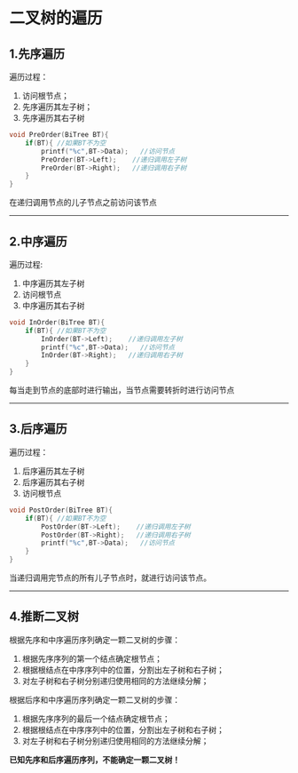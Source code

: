 # **二叉树的遍历**

## 1.先序遍历

遍历过程：

1. 访问根节点；
2. 先序遍历其左子树；
3. 先序遍历其右子树

``` cpp
void PreOrder(BiTree BT){
	if(BT){ //如果BT不为空
		printf("%c",BT->Data);   //访问节点
        PreOrder(BT->Left);    //递归调用左子树
        PreOrder(BT->Right);   //递归调用右子树
    }
}
```

在递归调用节点的儿子节点之前访问该节点

---

## 2.中序遍历

遍历过程:

1. 中序遍历其左子树
2. 访问根节点
3. 中序遍历其右子树

```cpp
void InOrder(BiTree BT){
	if(BT){ //如果BT不为空
        InOrder(BT->Left);    //递归调用左子树
        printf("%c",BT->Data);   //访问节点
        InOrder(BT->Right);   //递归调用右子树
    }
}
```

每当走到节点的底部时进行输出，当节点需要转折时进行访问节点

---

## 3.后序遍历

遍历过程：

1. 后序遍历其左子树
2. 后序遍历其右子树
3. 访问根节点

```cpp
void PostOrder(BiTree BT){
	if(BT){ //如果BT不为空
        PostOrder(BT->Left);    //递归调用左子树
        PostOrder(BT->Right);   //递归调用右子树
        printf("%c",BT->Data);   //访问节点
    }
}

```

当递归调用完节点的所有儿子节点时，就进行访问该节点。

---

## 4.推断二叉树

根据先序和中序遍历序列确定一颗二叉树的步骤：

1. 根据先序序列的第一个结点确定根节点；
2. 根据根结点在中序序列中的位置，分割出左子树和右子树；
3. 对左子树和右子树分别递归使用相同的方法继续分解；

根据后序和中序遍历序列确定一颗二叉树的步骤：

1. 根据先序序列的最后一个结点确定根节点；
2. 根据根结点在中序序列中的位置，分割出左子树和右子树；
3. 对左子树和右子树分别递归使用相同的方法继续分解；

**已知先序和后序遍历序列，不能确定一颗二叉树！**